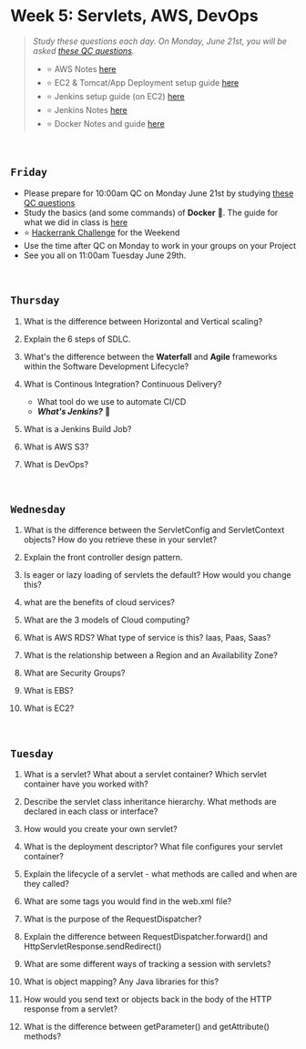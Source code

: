 # Week 5: Servlets, AWS, DevOps
> *Study these questions each day.  On Monday, June 21st, you will be asked [these QC questions](https://github.com/210517-Enterprise/demos/blob/main/week5/qc-questions.md).* <br>
> - :star: AWS Notes [here](https://github.com/210517-Enterprise/demos/blob/main/week5/notes/aws.md)
> - :star: EC2 & Tomcat/App Deployment setup guide [here](https://github.com/210517-Enterprise/demos/blob/main/week5/ec2-setup-guide.sh)
> - :star: Jenkins setup guide (on EC2) [here](https://github.com/210517-Enterprise/demos/blob/main/week5/jenkins-setup.sh)
> - :star: Jenkins Notes [here](https://github.com/210517-Enterprise/demos/blob/main/week5/notes/devops-jenkins.md)
> - :star: Docker Notes and guide [here](https://github.com/210517-Enterprise/demos/blob/main/week5/notes/docker.md)

<br>

## `Friday`
- Please prepare for 10:00am QC on Monday June 21st by studying [these QC questions](https://github.com/210517-Enterprise/demos/blob/main/week5/qc-questions.md)
- Study the basics (and some commands) of **Docker** 🐳.  The guide for what we did in class is [here](https://github.com/210517-Enterprise/demos/blob/main/week5/notes/docker.md)
- :star: [Hackerrank Challenge](https://www.hackerrank.com/210517-enterprise-hr4) for the Weekend
- Use the time after QC on Monday to work in your groups on your Project
- See you all on 11:00am Tuesday June 29th.

<br>

## `Thursday`
1. What is the difference between Horizontal and Vertical scaling?

2. Explain the 6 steps of SDLC.

3. What's the difference between the **Waterfall** and **Agile** frameworks within the Software Development Lifecycle?

4. What is Continous Integration? Continuous Delivery?
    - What tool do we use to automate CI/CD
    - ***What's Jenkins?*** :robot:

5. What is a Jenkins Build Job?

6. What is AWS S3?

7. What is DevOps?


<br>

## `Wednesday`
1. What is the difference between the ServletConfig and ServletContext objects? How do you retrieve these in your servlet?

2. Explain the front controller design pattern.

3. Is eager or lazy loading of servlets the default? How would you change this?

4. what are the benefits of cloud services?

5. What are the 3 models of Cloud computing?

5. What is AWS RDS? What type of service is this? Iaas, Paas, Saas?

6. What is the relationship between a Region and an Availability Zone?

7. What are Security Groups?

8. What is EBS?

8. What is EC2?

<br>

## `Tuesday`

1.  What is a servlet? What about a servlet container? Which servlet container have you worked with?
    
2.  Describe the servlet class inheritance hierarchy. What methods are declared in each class or interface?
    
3.  How would you create your own servlet?
    
4.  What is the deployment descriptor? What file configures your servlet container?
    
5.  Explain the lifecycle of a servlet - what methods are called and when are they called?
    
6.  What are some tags you would find in the web.xml file?
    
7.  What is the purpose of the RequestDispatcher?
    
8.  Explain the difference between RequestDispatcher.forward() and HttpServletResponse.sendRedirect()
    
9.  What are some different ways of tracking a session with servlets?
    
10.  What is object mapping? Any Java libraries for this?
    
12.  How would you send text or objects back in the body of the HTTP response from a servlet?
    
13.  What is the difference between getParameter() and getAttribute() methods?
